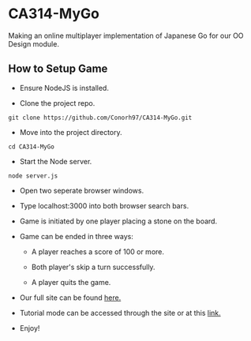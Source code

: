 # CA314-MyGo

Making an online multiplayer implementation of Japanese Go for our OO Design module.

## How to Setup Game

-	Ensure NodeJS is installed.

-	Clone the project repo.

```
git clone https://github.com/Conorh97/CA314-MyGo.git
```

-	Move into the project directory.

```
cd CA314-MyGo
```

-	Start the Node server.

```
node server.js
```

-	Open two seperate browser windows.

-	Type localhost:3000 into both browser search bars.

-	Game is initiated by one player placing a stone on the board.

-	Game can be ended in three ways:

	*	A player reaches a score of 100 or more.

	*	Both player's skip a turn successfully.

	*	A player quits the game.

-	Our full site can be found [here.](http://student.computing.dcu.ie/~hanlonc5/CA314-MyGo/public/website/login.html)

-	Tutorial mode can be accessed through the site or at this [link.](http://student.computing.dcu.ie/~hanlonc5/CA314-MyGo/public/website/tutorialhome.html)

-	Enjoy!